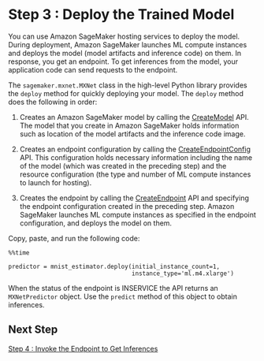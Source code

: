 # Step 3 : Deploy the Trained Model<a name="mxnet-example1-deploy"></a>

You can use Amazon SageMaker hosting services to deploy the model\. During deployment, Amazon SageMaker launches ML compute instances and deploys the model \(model artifacts and inference code\) on them\. In response, you get an endpoint\. To get inferences from the model, your application code can send requests to the endpoint\.

The `sagemaker.mxnet.MXNet` class in the high\-level Python library provides the `deploy` method for quickly deploying your model\. The `deploy` method does the following in order:

1. Creates an Amazon SageMaker model by calling the [CreateModel](API_CreateModel.md) API\. The model that you create in Amazon SageMaker holds information such as location of the model artifacts and the inference code image\. 

1. Creates an endpoint configuration by calling the [CreateEndpointConfig](API_CreateEndpointConfig.md) API\. This configuration holds necessary information including the name of the model \(which was created in the preceding step\) and the resource configuration \(the type and number of ML compute instances to launch for hosting\)\. 

1. Creates the endpoint by calling the [CreateEndpoint](API_CreateEndpoint.md) API and specifying the endpoint configuration created in the preceding step\. Amazon SageMaker launches ML compute instances as specified in the endpoint configuration, and deploys the model on them\.

Copy, paste, and run the following code:

```
%%time

predictor = mnist_estimator.deploy(initial_instance_count=1,
                                   instance_type='ml.m4.xlarge')
```

When the status of the endpoint is INSERVICE the API returns an `MXNetPredictor` object\. Use the `predict` method of this object to obtain inferences\.

## Next Step<a name="mxnet-example1-deploy-nexttopic"></a>

 [Step 4 : Invoke the Endpoint to Get Inferences ](mxnet-example-invoke.md) 